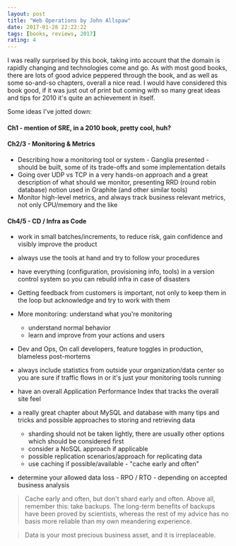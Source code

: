 ```yaml
---
layout: post
title: "Web Operations by John Allspaw"
date: 2017-01-28 22:22:22
tags: [books, reviews, 2017]
rating: 4
---
```

I was really surprised by this book, taking into account that the domain is rapidly changing and technologies come and go.
As with most good books, there are lots of good advice peppered through the book, and as well as some so-and-so chapters, overall a nice read.
I would have considered this book good, if it was just out of print but coming with so many great ideas and tips for 2010 it's quite an achievement in itself.

Some ideas I've jotted down:

#### Ch1 - mention of SRE, in a 2010 book, pretty cool, huh?

#### Ch2/3 - Monitoring & Metrics
* Describing how a monitoring tool or system - Ganglia presented - should be built, some of its trade-offs and some implementation details
* Going over UDP vs TCP in a very hands-on approach and a great description of what should we monitor, presenting RRD (round robin database) notion used in Graphite (and other similar tools)
* Monitor high-level metrics, and always track business relevant metrics, not only CPU/memory and the like

#### Ch4/5 - CD / Infra as Code
* work in small batches/increments, to reduce risk, gain confidence and visibly improve the product
* always use the tools at hand and try to follow your procedures
* have everything (configuration, provisioning info, tools) in a version control system so you can rebuild infra in case of disasters

* Getting feedback from customers is important, not only to keep them in the loop but acknowledge and try to work with them
* More monitoring: understand what you're monitoring
    * understand normal behavior
    * learn and improve from your actions and users
* Dev and Ops, On call developers, feature toggles in production, blameless post-mortems
* always include statistics from outside your organization/data center so you are sure if traffic flows in or it's just your monitoring tools running
* have an overall Application Performance Index that tracks the overall site feel
* a really great chapter about MySQL and database with many tips and tricks and possible approaches to storing and retrieving data
    * sharding should not be taken lightly, there are usually other options which should be considered first
    * consider a NoSQL approach if applicable
    * possible replication scenarios/approach for replicating data
    * use caching if possible/available - "cache early and often"
* determine your allowed data loss - RPO / RTO - depending on accepted business analysis

> Cache early and often, but don't shard early and often.
> Above all, remember this: take backups. The long-term benefits of backups have been proved by scientists, whereas the rest of my advice has no basis more reliable than my own meandering experience.

> Data is your most precious business asset, and it is irreplaceable.
